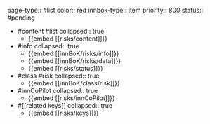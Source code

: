 page-type:: #list
color:: red
innbok-type:: item
priority:: 800
status:: #pending

- #content #list
  collapsed:: true
	- {{embed [[risks/content]]}}
- #info
  collapsed:: true
	- {{embed [[innBoK/risks/info]]}}
	- {{embed [[innBoK/risks/data]]}}
	- {{embed [[risks/status]]}}
- #class #risk
  collapsed:: true
	- {{embed [[innBoK/class/risk]]}}
- #innCoPilot
  collapsed:: true
	- {{embed [[risks/innCoPilot]]}}
- #[[related keys]]
  collapsed:: true
	- {{embed [[risks/keys]]}}